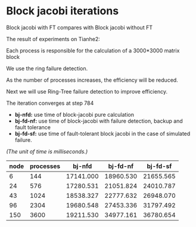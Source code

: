 # Block jacobi iterations

Block jacobi with FT compares with Block jacobi without FT

The result of experiments on Tianhe2:

Each process is responsible for the calculation of a 3000*3000 matrix block

We use the ring failure detection.

As the number of processes increases, the efficiency will be reduced.

Next we will use Ring-Tree failure detection to improve efficiency.


The iteration converges at step 784

- **bj-nfd:** use time of block-jacobi pure calculation
- **bj-fd-nf:** use time of block-jacobi with failure detection, backup and fault tolerance
- **bj-fd-sf:** use time of fault-tolerant block jacobi in the case of simulated failure.

*(The unit of time is milliseconds.)*

node | processes | bj-nfd | bj-fd-nf | bj-fd-sf
---|---|---|---|---
6 | 144 | 17141.000 | 18960.530  | 21655.565
24 | 576 | 17280.531 | 	21051.824 | 24010.787
43 | 1024 | 18538.327 | 22777.632 | 26948.070
96 | 2304 | 19680.548 | 27453.336 | 31797.492
150 | 3600 | 19211.530 | 34977.161 | 36780.654

